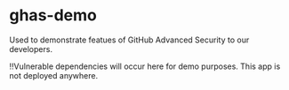 # ghas-demo
Used to demonstrate featues of GitHub Advanced Security to our developers.

‼️Vulnerable dependencies will occur here for demo purposes. This app is not deployed anywhere.
